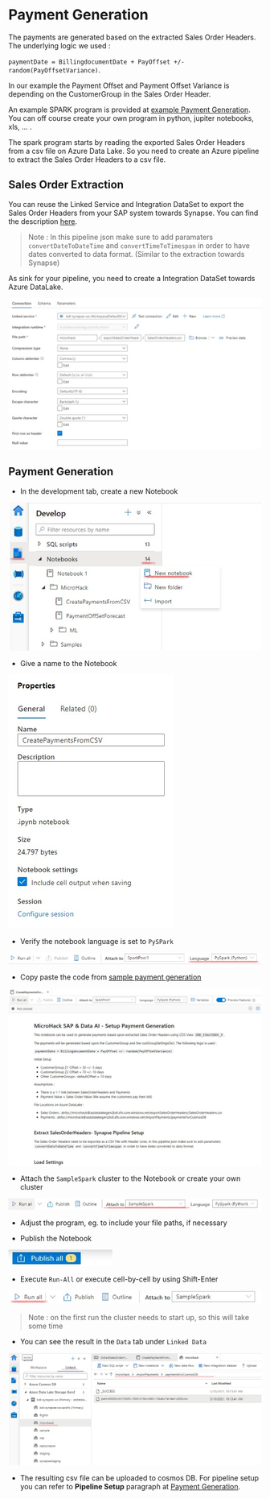 # Payment Generation

The payments are generated based on the extracted Sales Order Headers. 
The underlying logic we used :

`paymentDate = BillingdocumentDate + PayOffset +/- random(PayOffsetVariance)`.

In our example the Payment Offset and Payment Offset Variance is depending on the CustomerGroup in the Sales Order Header.

An example SPARK program is provided at [example Payment Generation](../scripts/CreatePaymentsFromCSV.ipynb).
You can off course create your own program in python, jupiter notebooks, xls, ... .

The spark program starts by reading the exported Sales Order Headers from a csv file on Azure Data Lake. So you need to create an Azure pipeline to extract the Sales Order Headers to a csv file.

## Sales Order Extraction
You can reuse the Linked Service and Integration DataSet to export the Sales Order Headers from your SAP system towards Synapse. You can find the description [here](../DataFlowConfig.md).

> Note : In this pipeline json make sure to add paramaters `convertDateToDateTime` and `convertTimeToTimespan` in order to have dates converted to data format. (Similar to the extraction towards Synapse)

As sink for your pipeline, you need to create a Integration DataSet towards Azure DataLake.

<img src="../images/paymentGen/salesOrderHeadersCSV.jpg">

## Payment Generation
* In the development tab, create a new Notebook

<img src="../images/paymentGen/createNewNoteBook.jpg">

* Give a name to the Notebook
<img src="../images/paymentGen/notebookName.jpg">

* Verify the notebook language is set to `PySPark`
<img src="../images/paymentGen/pySpark.jpg">

* Copy paste the code from [sample payment generation](../scripts/CreatePaymentsFromCSV.ipynb)

<img src="../images/paymentGen/notebook.jpg">

* Attach the `SampleSpark` cluster to the Notebook or create your own cluster
<img src="../images/paymentGen/attachCluster.jpg">

* Adjust the program, eg. to include your file paths, if necessary

* Publish the Notebook

<img src="../images/paymentGen/publish.jpg">

* Execute `Run-All` or execute cell-by-cell by using Shift-Enter
<img src="../images/paymentGen/runAll.jpg">

> Note : on the first run the cluster needs to start up, so this will take some time

* You can see the result in the `Data` tab under `Linked Data`

<img src="../images/paymentGen/paymentsDataCSV.jpg">

* The resulting csv file can be uploaded to cosmos DB. For pipeline setup you can refer to <b>Pipeline Setup</b> paragraph at [Payment Generation](paymentsSetup.md).
<!-- paymentsSetup.md#pipeline-setup doesn't seem to work on gitHub>


